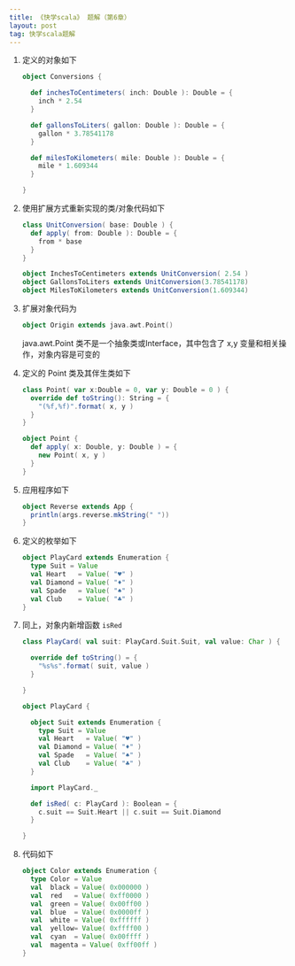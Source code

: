 ```yaml
---
title: 《快学scala》 题解（第6章）
layout: post
tag: 快学scala题解
---
```


1. 定义的对象如下

   ```scala
   object Conversions {

	 def inchesToCentimeters( inch: Double ): Double = {
	   inch * 2.54
	 }

	 def gallonsToLiters( gallon: Double ): Double = {
	   gallon * 3.78541178
	 }

	 def milesToKilometers( mile: Double ): Double = {
	   mile * 1.609344
	 }

   }
   ```


2. 使用扩展方式重新实现的类/对象代码如下

   ```scala
   class UnitConversion( base: Double ) {
	 def apply( from: Double ): Double = {
	   from * base
	 }
   }

   object InchesToCentimeters extends UnitConversion( 2.54 )
   object GallonsToLiters extends UnitConversion(3.78541178)
   object MilesToKilometers extends UnitConversion(1.609344)
   ```


3. 扩展对象代码为

   ```scala
   object Origin extends java.awt.Point()
   ```
   java.awt.Point 类不是一个抽象类或Interface，其中包含了 x,y 变量和相关操作，对象内容是可变的
  
  
4. 定义的 Point 类及其伴生类如下

   ```scala
   class Point( var x:Double = 0, var y: Double = 0 ) {
	 override def toString(): String = {
	   "(%f,%f)".format( x, y )
	 }
   }

   object Point {
	 def apply( x: Double, y: Double ) = {
	   new Point( x, y )
	 }
   }
   ```

5. 应用程序如下

   ```scala
   object Reverse extends App {
	 println(args.reverse.mkString(" "))
   }
   ```

6. 定义的枚举如下

   ```scala
   object PlayCard extends Enumeration {
	 type Suit = Value
	 val Heart   = Value( "♥" )
	 val Diamond = Value( "♦" )
	 val Spade   = Value( "♠" )
	 val Club    = Value( "♣" )
   }
   ```

7. 同上，对象内新增函数 `isRed`

   ```scala
   class PlayCard( val suit: PlayCard.Suit.Suit, val value: Char ) {

	 override def toString() = {
	   "%s%s".format( suit, value )
	 }

   }

   object PlayCard {

	 object Suit extends Enumeration {
	   type Suit = Value
	   val Heart   = Value( "♥" )
	   val Diamond = Value( "♦" )
	   val Spade   = Value( "♠" )
	   val Club    = Value( "♣" )
	 }

	 import PlayCard._

	 def isRed( c: PlayCard ): Boolean = {
	   c.suit == Suit.Heart || c.suit == Suit.Diamond
	 }

   }
   ```

8. 代码如下

   ```scala
   object Color extends Enumeration {
	 type Color = Value
	 val  black = Value( 0x000000 )  
	 val  red   = Value( 0xff0000 )
	 val  green = Value( 0x00ff00 )
	 val  blue  = Value( 0x0000ff )
	 val  white = Value( 0xffffff )
	 val  yellow= Value( 0xffff00 )
	 val  cyan  = Value( 0x00ffff )
	 val  magenta = Value( 0xff00ff )
   }
   ```
